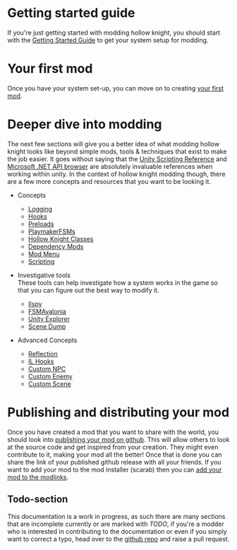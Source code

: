 # Getting started guide
  If you're just getting started with modding hollow knight, you should start with the [Getting Started Guide](getting-started) to get your system setup for modding.  

# Your first mod
  Once you have your system set-up, you can move on to creating [your first mod](your-first-mod).  
  
# Deeper dive into modding

The next few sections will give you a better idea of what modding hollow knight looks like beyond simple mods, tools & techniques that exist to make the job easier. It goes without saying that the [Unity Scripting Reference](https://docs.unity3d.com/2020.2/Documentation/ScriptReference/) and [Microsoft .NET API browser](https://docs.microsoft.com/en-us/dotnet/api/?view=netframework-4.7.2) are absolutely invaluable references when working within unity. In the context of hollow knight modding though, there are a few more concepts and resources that you want to be looking it. 

 - Concepts
	 - [Logging](#todo-section)
	 - [Hooks](#todo-section)
	 - [Preloads](preloads.md)
	 - [PlaymakerFSMs](#todo-section)
	 - [Hollow Knight Classes](#todo-section)
	 - [Dependency Mods](#todo-section)
	 - [Mod Menu](#todo-section)
	 - [Scripting](#todo-section)

 - Investigative tools
	   <br>These tools can help investigate how a system works in the game so that you can figure out the best way to modify it.
	 - [Ilspy](#todo-section)
	 - [FSMAvalonia](#todo-section)
	 - [Unity Explorer](#todo-section)
	 - [Scene Dump](#todo-section)

 - Advanced Concepts
	 - [Reflection](#todo-section)
	 - [IL Hooks](#todo-section)
	 - [Custom NPC](#todo-section)
	 - [Custom Enemy](#todo-section)
	 - [Custom Scene](#todo-section)

# Publishing and distributing your mod

Once you have created a mod that you want to share with the world, you should look into [publishing your mod on github](#todo-section). This will allow others to look at the source code and get inspired from your creation. They might even contribute to it, making your mod all the better! Once that is done you can share the link of your published github release with all your friends. If you want to add your mod to the mod installer (scarab) then you can [add your mod to the modlinks](#todo-section).  

## Todo-section

This documentation is a work in progress, as such there are many sections that are incomplete currently or are marked with *TODO*, if you're a modder who is interested in contributing to the documentation or even if you simply want to correct a typo, head over to the [github repo](https://github.com/PrashantMohta/ModdingDocs) and raise a pull request.
